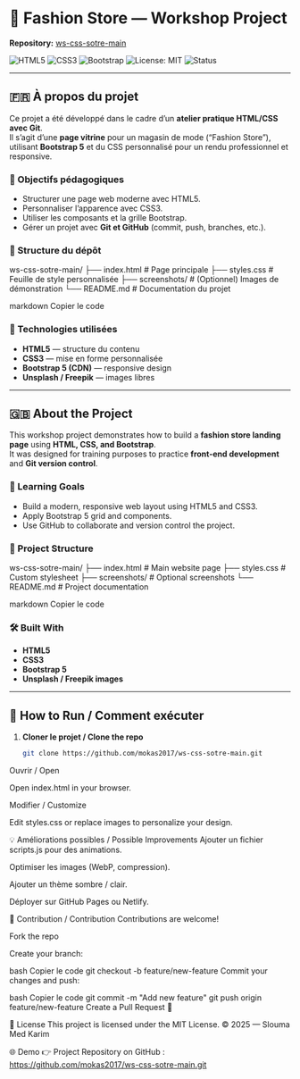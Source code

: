 # 👜 Fashion Store — Workshop Project  
**Repository:** [ws-css-sotre-main](https://github.com/mokas2017/ws-css-sotre-main)

![HTML5](https://img.shields.io/badge/HTML5-E34F26?style=for-the-badge&logo=html5&logoColor=white)
![CSS3](https://img.shields.io/badge/CSS3-1572B6?style=for-the-badge&logo=css3&logoColor=white)
![Bootstrap](https://img.shields.io/badge/Bootstrap-7952B3?style=for-the-badge&logo=bootstrap&logoColor=white)
![License: MIT](https://img.shields.io/badge/License-MIT-green.svg)
![Status](https://img.shields.io/badge/Status-Active-success)

---

## 🇫🇷 À propos du projet
Ce projet a été développé dans le cadre d’un **atelier pratique HTML/CSS avec Git**.  
Il s’agit d’une **page vitrine** pour un magasin de mode (“Fashion Store”), utilisant **Bootstrap 5** et du CSS personnalisé pour un rendu professionnel et responsive.

### 🎯 Objectifs pédagogiques
- Structurer une page web moderne avec HTML5.  
- Personnaliser l’apparence avec CSS3.  
- Utiliser les composants et la grille Bootstrap.  
- Gérer un projet avec **Git et GitHub** (commit, push, branches, etc.).  

### 📂 Structure du dépôt
ws-css-sotre-main/
├── index.html # Page principale
├── styles.css # Feuille de style personnalisée
├── screenshots/ # (Optionnel) Images de démonstration
└── README.md # Documentation du projet

markdown
Copier le code

### 🧰 Technologies utilisées
- **HTML5** — structure du contenu  
- **CSS3** — mise en forme personnalisée  
- **Bootstrap 5 (CDN)** — responsive design  
- **Unsplash / Freepik** — images libres  

---

## 🇬🇧 About the Project
This workshop project demonstrates how to build a **fashion store landing page** using **HTML, CSS, and Bootstrap**.  
It was designed for training purposes to practice **front-end development** and **Git version control**.

### 🎯 Learning Goals
- Build a modern, responsive web layout using HTML5 and CSS3.  
- Apply Bootstrap 5 grid and components.  
- Use GitHub to collaborate and version control the project.  

### 📁 Project Structure
ws-css-sotre-main/
├── index.html # Main website page
├── styles.css # Custom stylesheet
├── screenshots/ # Optional screenshots
└── README.md # Project documentation

markdown
Copier le code

### 🛠 Built With
- **HTML5**
- **CSS3**
- **Bootstrap 5**
- **Unsplash / Freepik images**

---

## 🚀 How to Run / Comment exécuter
1. **Cloner le projet / Clone the repo**
   ```bash
   git clone https://github.com/mokas2017/ws-css-sotre-main.git
Ouvrir / Open

Open index.html in your browser.

Modifier / Customize

Edit styles.css or replace images to personalize your design.

💡 Améliorations possibles / Possible Improvements
Ajouter un fichier scripts.js pour des animations.

Optimiser les images (WebP, compression).

Ajouter un thème sombre / clair.

Déployer sur GitHub Pages ou Netlify.

🤝 Contribution / Contribution
Contributions are welcome!

Fork the repo

Create your branch:

bash
Copier le code
git checkout -b feature/new-feature
Commit your changes and push:

bash
Copier le code
git commit -m "Add new feature"
git push origin feature/new-feature
Create a Pull Request 🚀

📜 License
This project is licensed under the MIT License.
© 2025 — Slouma Med Karim

🌐 Demo
👉 Project Repository on GitHub :  https://github.com/mokas2017/ws-css-sotre-main.git



